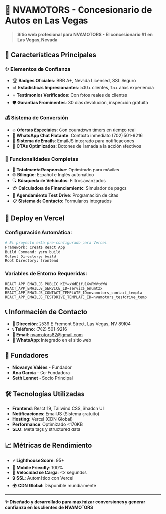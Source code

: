 # 🚗 NVAMOTORS - Concesionario de Autos en Las Vegas

> **Sitio web profesional para NVAMOTORS - El concesionario #1 en Las Vegas, Nevada**

## 🌟 **Características Principales**

### ✨ **Elementos de Confianza**
- 🏆 **Badges Oficiales**: BBB A+, Nevada Licensed, SSL Seguro
- 📊 **Estadísticas Impresionantes**: 500+ clientes, 15+ años experiencia
- ⭐ **Testimonios Verificados**: Con fotos reales de clientes
- 🛡️ **Garantías Prominentes**: 30 días devolución, inspección gratuita

### 💰 **Sistema de Conversión**
- 🔥 **Ofertas Especiales**: Con countdown timers en tiempo real
- 💬 **WhatsApp Chat Flotante**: Contacto inmediato (702) 501-9216  
- 📧 **Sistema de Emails**: EmailJS integrado para notificaciones
- 🚀 **CTAs Optimizados**: Botones de llamada a la acción efectivos

### 🚗 **Funcionalidades Completas**
- 📱 **Totalmente Responsive**: Optimizado para móviles
- 🌐 **Bilingüe**: Español e Inglés automático
- 🔍 **Búsqueda de Vehículos**: Filtros avanzados
- 💳 **Calculadora de Financiamiento**: Simulador de pagos
- 📅 **Agendamiento Test Drive**: Programación de citas
- 📋 **Sistema de Contacto**: Formularios integrados

## 🚀 **Deploy en Vercel**

### **Configuración Automática:**
```bash
# El proyecto está pre-configurado para Vercel
Framework: Create React App
Build Command: yarn build
Output Directory: build
Root Directory: frontend
```

### **Variables de Entorno Requeridas:**
```env
REACT_APP_EMAILJS_PUBLIC_KEY=xWdEifU1XvRWVtdWW
REACT_APP_EMAILJS_SERVICE_ID=service_6numtzx
REACT_APP_EMAILJS_CONTACT_TEMPLATE_ID=nvamotors_contact_templa
REACT_APP_EMAILJS_TESTDRIVE_TEMPLATE_ID=nvamotors_testdrive_temp
```

## 📞 **Información de Contacto**

- **📍 Dirección**: 2539 E Fremont Street, Las Vegas, NV 89104
- **📞 Teléfono**: (702) 501-9216
- **📧 Email**: nvamotors82@gmail.com
- **💬 WhatsApp**: Integrado en el sitio web

## 🏢 **Fundadores**
- **Niovanys Valdes** - Fundador
- **Ana García** - Co-Fundadora  
- **Seth Lennet** - Socio Principal

## 🛠️ **Tecnologías Utilizadas**

- **Frontend**: React 19, Tailwind CSS, Shadcn UI
- **Notificaciones**: EmailJS (Sistema gratuito)
- **Hosting**: Vercel (CDN Global)
- **Performance**: Optimizado <170KB
- **SEO**: Meta tags y structured data

## 📈 **Métricas de Rendimiento**

- ⚡ **Lighthouse Score**: 95+
- 📱 **Mobile Friendly**: 100%
- 🚀 **Velocidad de Carga**: <2 segundos
- 🔒 **SSL**: Automático con Vercel
- 🌍 **CDN Global**: Disponible mundialmente

---

**✨ Diseñado y desarrollado para maximizar conversiones y generar confianza en los clientes de NVAMOTORS**
